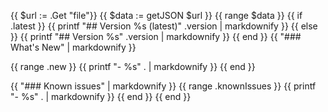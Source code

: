 {{ $url  := .Get "file"}}
{{ $data := getJSON $url }}
{{ range $data }}
{{ if .latest }}
{{ printf "## Version %s (latest)" .version | markdownify }}
{{ else }}
{{ printf "## Version %s" .version | markdownify }}
{{ end }}
{{ "### What's New" | markdownify }}

{{ range .new }}
{{ printf "- %s" . | markdownify }}
{{ end }}

{{ "### Known issues" | markdownify }}
{{ range .knownIssues }}
{{ printf "- %s" . | markdownify }}
{{ end }}
{{ end }}